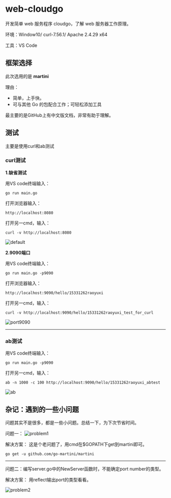 # web-cloudgo
开发简单 web 服务程序 cloudgo，了解 web 服务器工作原理。

环境：Window10/
curl-7.56.1/
Apache 2.4.29 x64

工具：VS Code



## 框架选择

此次选用的是  **martini**

理由：

* 简单，上手快。
* 可与其他 Go 的包配合工作；可轻松添加工具

最主要的是GitHub上有中文版文档，非常有助于理解。




## 测试

主要是使用curl和ab测试

### curl测试

**1.缺省测试**

用VS code终端输入：
```
go run main.go
```

打开浏览器输入：
```
http://localhost:8080
```

打开另一cmd，输入：
```
curl -v http://localhost:8080
```

![default](http://img.blog.csdn.net/20171114194156548)


**2.9090端口**

用VS code终端输入：
```
go run main.go -p9090
```


打开浏览器输入：
```
http://localhost:9090/hello/15331262raoyuxi
```

打开另一cmd，输入：
```
curl -v http://localhost:9090/hello/15331262raoyuxi_test_for_curl
```

![port9090](http://img.blog.csdn.net/20171114194216309)

-----------

### ab测试

用VS code终端输入：
```
go run main.go -p9090
```

打开另一cmd，输入：
```
ab -n 1000 -c 100 http://localhost:9090/hello/15331262raoyuxi_abtest
```

![ab](http://img.blog.csdn.net/20171114194246493)





## 杂记：遇到的一些小问题

问题其实不是很多，都是一些小问题。总结一下，为下次节省时间。

问题一：
![problem1](http://img.blog.csdn.net/20171114194303055)


解决方案：
这是个老问题了，用cmd在$GOPATH下get到martini即可。

```
go get -u github.com/go-martini/martini
```

----------

问题二：编写server.go中的NewServer函数时，不能确定port number的类型。

解决方案：
用reflect输出port的类型看看。

![problem2](http://img.blog.csdn.net/20171114194315766)

